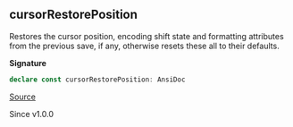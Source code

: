 ## cursorRestorePosition

Restores the cursor position, encoding shift state and formatting attributes
from the previous save, if any, otherwise resets these all to their defaults.

**Signature**

```ts
declare const cursorRestorePosition: AnsiDoc
```

[Source](https://github.com/Effect-TS/effect/tree/main/packages/printer-ansi/src/AnsiDoc.ts#L160)

Since v1.0.0